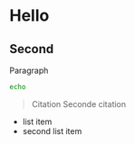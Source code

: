 # Hello

## Second

Paragraph

```bash
echo
```

> Citation
> Seconde citation

- list item
- second list item

